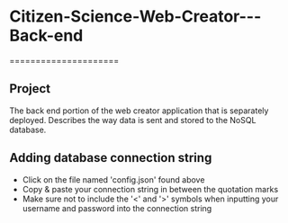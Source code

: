 # Citizen-Science-Web-Creator---Back-end
=====================

## Project 

The back end portion of the web creator application that is separately deployed. Describes the way data is sent and stored to the NoSQL database. 

## Adding database connection string

- Click on the file named 'config.json' found above
- Copy & paste your connection string in between the quotation marks
- Make sure not to include the '<' and '>' symbols when inputting your username and password into the connection string
